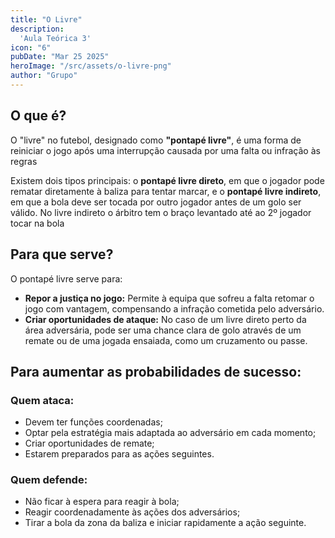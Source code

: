 ```yaml
---
title: "O Livre"
description:
  'Aula Teórica 3'
icon: "6"
pubDate: "Mar 25 2025"
heroImage: "/src/assets/o-livre-png"
author: "Grupo"
---
```


## O que é?  

O "livre" no futebol, designado como __"pontapé livre"__, é uma forma de reiniciar o jogo após uma interrupção causada por uma falta ou infração às regras 

Existem dois tipos principais: o __pontapé livre direto__, em que o jogador pode rematar diretamente à baliza para tentar marcar, e o __pontapé livre indireto__, em que a bola deve ser tocada por outro jogador antes de um golo ser válido. No livre indireto o árbitro tem o braço levantado até ao 2º jogador tocar na bola 

## Para que serve? 

O pontapé livre serve para: 

- __Repor a justiça no jogo:__ Permite à equipa que sofreu a falta retomar o jogo com vantagem, compensando a infração cometida pelo adversário. 
- __Criar oportunidades de ataque:__ No caso de um livre direto perto da área adversária, pode ser uma chance clara de golo através de um remate ou de uma jogada ensaiada, como um cruzamento ou passe. 

## Para aumentar as probabilidades de sucesso: 

### Quem ataca:  

- Devem ter funções coordenadas; 
- Optar pela estratégia mais adaptada ao adversário em cada momento;  
- Criar oportunidades de remate; 
- Estarem preparados para as ações seguintes. 

### Quem defende:

- Não ficar à espera para reagir à bola; 
- Reagir coordenadamente às ações dos adversários; 
- Tirar a bola da zona da baliza e iniciar rapidamente a ação seguinte. 